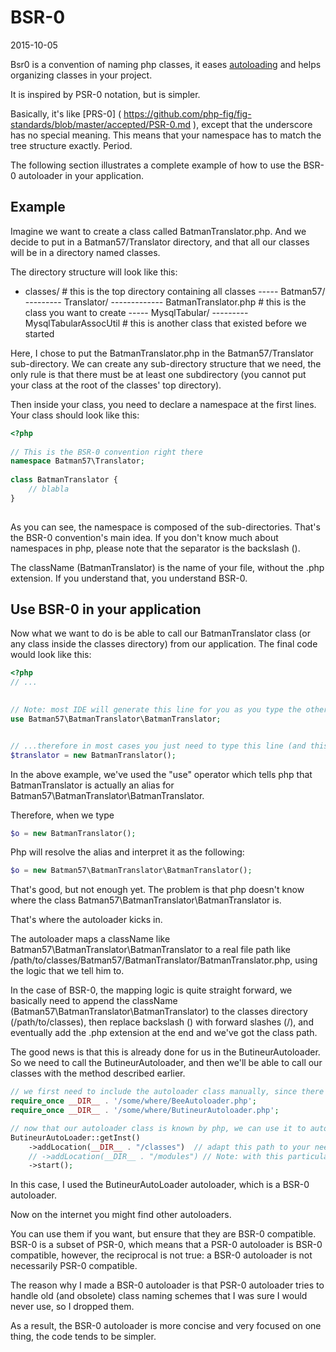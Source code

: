 BSR-0
=============
2015-10-05



Bsr0 is a convention of naming php classes, it eases [autoloading]( http://php.net/manual/en/language.oop5.autoload.php ) and 
helps organizing classes in your project.



It is inspired by PSR-0 notation, but is simpler.



Basically, it's like [PRS-0] ( https://github.com/php-fig/fig-standards/blob/master/accepted/PSR-0.md ), 
except that the underscore has no special meaning.
This means that your namespace has to match the tree structure exactly. Period.


The following section illustrates a complete example of how to use the BSR-0 autoloader in your application.



Example
-------------

Imagine we want to create a class called BatmanTranslator.php.
And we decide to put in a Batman57/Translator directory,
and that all our classes will be in a directory named classes.



The directory structure will look like this:

- classes/                  # this is the top directory containing all classes
----- Batman57/
--------- Translator/
------------- BatmanTranslator.php      # this is the class you want to create
----- MysqlTabular/
--------- MysqlTabularAssocUtil         # this is another class that existed before we started


Here, I chose to put the BatmanTranslator.php in the Batman57/Translator sub-directory.
We can create any sub-directory structure that we need, the only rule is that there must be 
at least one subdirectory  (you cannot put your class at the root of the classes' top directory).


Then inside your class, you need to declare a namespace at the first lines.
Your class should look like this:
 

```php 
<?php
 
// This is the BSR-0 convention right there
namespace Batman57\Translator; 
 
class BatmanTranslator {
    // blabla
} 
    
```
 
 
As you can see, the namespace is composed of the sub-directories.
That's the BSR-0 convention's main idea.
If you don't know much about namespaces in php, please note that the separator is the backslash (\).

The className (BatmanTranslator) is the name of your file, without the .php extension.
If you understand that, you understand BSR-0.
  
  

Use BSR-0 in your application
----------

Now what we want to do is be able to call our BatmanTranslator class (or any class inside the classes directory) from our application. 
The final code would look like this:
 
```php 
<?php 
// ... 
 

// Note: most IDE will generate this line for you as you type the other line below...
use Batman57\BatmanTranslator\BatmanTranslator;


// ...therefore in most cases you just need to type this line (and this IDE mechanism is a huge time saver by the way)
$translator = new BatmanTranslator();
```
 
 
 
In the above example, we've used the "use" operator which tells php that BatmanTranslator is actually 
an alias for Batman57\BatmanTranslator\BatmanTranslator.

Therefore, when we type 

```php
$o = new BatmanTranslator();
```

Php will resolve the alias and interpret it as the following:


```php
$o = new Batman57\BatmanTranslator\BatmanTranslator();
```


That's good, but not enough yet.
The problem is that php doesn't know where the class Batman57\BatmanTranslator\BatmanTranslator is.

That's where the autoloader kicks in.

The autoloader maps a className like Batman57\BatmanTranslator\BatmanTranslator to a real 
file path like /path/to/classes/Batman57/BatmanTranslator/BatmanTranslator.php, 
using the logic that we tell him to.

In the case of BSR-0, the mapping logic is quite straight forward, we basically need to append 
the className (Batman57\BatmanTranslator\BatmanTranslator)
to the classes directory (/path/to/classes), 
then replace backslash (\) with forward slashes (/), and eventually add the .php extension at the end
and we've got the class path.

The good news is that this is already done for us in the ButineurAutoloader.
So we need to call the ButineurAutoloader, and then we'll be able to call our classes with the method
described earlier.



```php
// we first need to include the autoloader class manually, since there is no autoloader class yet
require_once __DIR__ . '/some/where/BeeAutoloader.php';
require_once __DIR__ . '/some/where/ButineurAutoloader.php';

// now that our autoloader class is known by php, we can use it to automatically import all other classes
ButineurAutoLoader::getInst()
    ->addLocation(__DIR__ . "/classes")  // adapt this path to your needs
    // ->addLocation(__DIR__ . "/modules") // Note: with this particular autoloader, you can use as many root directories as we want 
    ->start();
```


   
  
    
In this case, I used the ButineurAutoLoader autoloader, which is a BSR-0 autoloader.

Now on the internet you might find other autoloaders.
 
You can use them if you want, but ensure that they are BSR-0 compatible.
BSR-0 is a subset of PSR-0, which means that a PSR-0 autoloader is BSR-0 compatible,
however, the reciprocal is not true: a BSR-0 autoloader is not necessarily PSR-0 compatible.
 
The reason why I made a BSR-0 autoloader is that PSR-0 autoloader tries to handle old (and obsolete) class naming schemes 
that I was sure I would never use, so I dropped them.

As a result, the BSR-0 autoloader is more concise and very focused on one thing, the code tends to be simpler.







 
 
 
 












